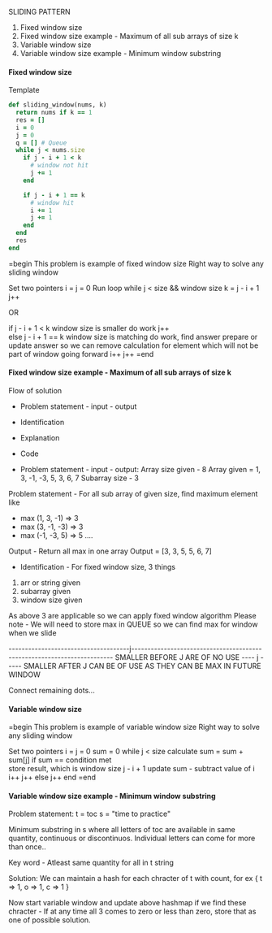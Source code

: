 
SLIDING PATTERN 

1. Fixed window size
2. Fixed window size example - Maximum of all sub arrays of size k
3. Variable window size
4. Variable window size example - Minimum window substring

#### Fixed window size
Template
```ruby
def sliding_window(nums, k)
  return nums if k == 1
  res = []
  i = 0
  j = 0
  q = [] # Queue
  while j < nums.size
    if j - i + 1 < k
      # window not hit
      j += 1
    end

    if j - i + 1 == k
      # window hit
      i += 1
      j += 1
    end
  end
  res
end
```

=begin
This problem is example of fixed window size
Right way to solve any sliding window

Set two pointers
i = j = 0
Run loop while j < size && window size k = j - i + 1
    j++  <!-- We need to reach window size -->

OR 

if j - i + 1 < k
    window size is smaller
    do work
    j++    
else j - i + 1 == k
    window size is matching
    do work, find answer
    prepare or update answer so we can remove calculation for element which will not be part of window going forward
    i++ <!-- move window -->
    j++ <!-- move window -->
=end

#### Fixed window size example - Maximum of all sub arrays of size k
Flow of solution
- Problem statement - input - output
- Identification
- Explanation
- Code

- Problem statement - input - output:
Array size given - 8
Array given = 1, 3, -1, -3, 5, 3, 6, 7 
Subarray size - 3

Problem statement - For all sub array of given size, find maximum element
like
- max (1, 3, -1) => 3
- max (3, -1, -3) => 3
- max (-1, -3, 5) => 5
....

Output - Return all max in one array
Output = [3, 3, 5, 5, 6, 7]  <!--  Please note it is not of size 8 -->

<!-- 
Brute force we can do with 2 loops, one for entire array and one for sub array size
O(N) = N2
Let's see optimized solution
 -->
- Identification - For fixed window size, 3 things 
1. arr or string given
2. subarray given
3. window size given

As above 3 are applicable so we can apply fixed window algorithm
Please note - We will need to store max in QUEUE so we can find max for window when we slide
<!-- Think and remember why we can't use stack -->
<!-- Answer as it should be open from both ends so stack cannot be used -->

-------------------------------------j------------------------------------------------------------------------
SMALLER BEFORE J ARE OF NO USE  ---- j ----- SMALLER AFTER J CAN BE OF USE AS THEY CAN BE MAX IN FUTURE WINDOW

Connect remaining dots...

#### Variable window size

=begin
This problem is example of variable window size
Right way to solve any sliding window

Set two pointers
i = j = 0
sum = 0
while j < size
    calculate sum = sum + sum[j]
    if sum == condition met    
        store result, which is window size j - i + 1 
        update sum - subtract value of i
        i++
        j++
    else
        j++
    end
=end

#### Variable window size example - Minimum window substring
Problem statement:
t = toc
s = "time to practice"

Minimum substring in s where all letters of toc are available in same quantity, continuous or discontinuos.
Individual letters can come for more than once..

Key word - Atleast same quantity for all in t string

Solution: We can maintain a hash for each chracter of t with count, for ex
{
    t => 1,
    o => 1,
    c => 1
}

Now start variable window and update above hashmap if we find these chracter - 
If at any time all 3 comes to zero or less than zero, store that as one of possible solution.



